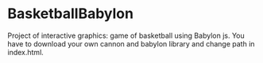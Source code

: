 # BasketballBabylon
Project of interactive graphics: game of basketball using Babylon js.
You have to download your own cannon and babylon library and change path in index.html.
